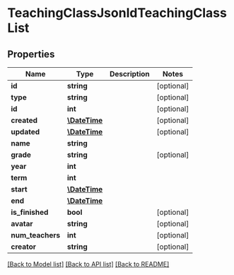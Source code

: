 # TeachingClassJsonldTeachingClassList

## Properties
Name | Type | Description | Notes
------------ | ------------- | ------------- | -------------
**id** | **string** |  | [optional] 
**type** | **string** |  | [optional] 
**id** | **int** |  | [optional] 
**created** | [**\DateTime**](\DateTime.md) |  | [optional] 
**updated** | [**\DateTime**](\DateTime.md) |  | [optional] 
**name** | **string** |  | 
**grade** | **string** |  | [optional] 
**year** | **int** |  | 
**term** | **int** |  | 
**start** | [**\DateTime**](\DateTime.md) |  | 
**end** | [**\DateTime**](\DateTime.md) |  | 
**is_finished** | **bool** |  | [optional] 
**avatar** | **string** |  | [optional] 
**num_teachers** | **int** |  | [optional] 
**creator** | **string** |  | [optional] 

[[Back to Model list]](../../README.md#documentation-for-models) [[Back to API list]](../../README.md#documentation-for-api-endpoints) [[Back to README]](../../README.md)

